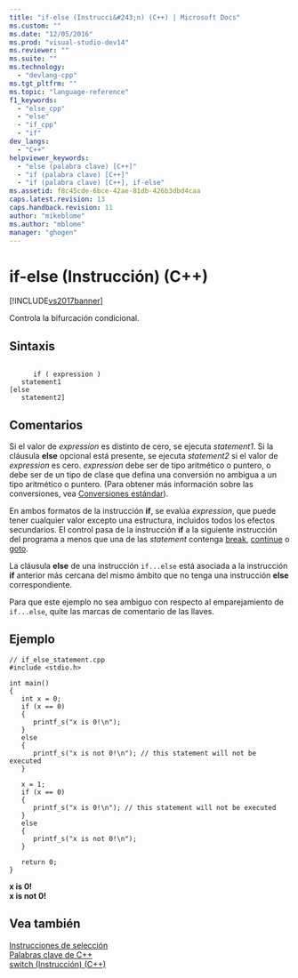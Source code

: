 ```yaml
---
title: "if-else (Instrucci&#243;n) (C++) | Microsoft Docs"
ms.custom: ""
ms.date: "12/05/2016"
ms.prod: "visual-studio-dev14"
ms.reviewer: ""
ms.suite: ""
ms.technology: 
  - "devlang-cpp"
ms.tgt_pltfrm: ""
ms.topic: "language-reference"
f1_keywords: 
  - "else_cpp"
  - "else"
  - "if_cpp"
  - "if"
dev_langs: 
  - "C++"
helpviewer_keywords: 
  - "else (palabra clave) [C++]"
  - "if (palabra clave) [C++]"
  - "if (palabra clave) [C++], if-else"
ms.assetid: f8c45cde-6bce-42ae-81db-426b3dbd4caa
caps.latest.revision: 13
caps.handback.revision: 11
author: "mikeblome"
ms.author: "mblome"
manager: "ghogen"
---
```

# if-else (Instrucci&#243;n) (C++)
[!INCLUDE[vs2017banner](../assembler/inline/includes/vs2017banner.md)]

Controla la bifurcación condicional.  
  
## Sintaxis  
  
```  
  
      if ( expression )  
   statement1  
[else  
   statement2]  
```  
  
## Comentarios  
 Si el valor de *expression* es distinto de cero, se ejecuta *statement1*.  Si la cláusula **else** opcional está presente, se ejecuta *statement2* si el valor de *expression* es cero.  *expression* debe ser de tipo aritmético o puntero, o debe ser de un tipo de clase que defina una conversión no ambigua a un tipo aritmético o puntero. \(Para obtener más información sobre las conversiones, vea [Conversiones estándar](../cpp/standard-conversions.md)\).  
  
 En ambos formatos de la instrucción **if**, se evalúa *expression*, que puede tener cualquier valor excepto una estructura, incluidos todos los efectos secundarios.  El control pasa de la instrucción **if** a la siguiente instrucción del programa a menos que una de las *statement* contenga [break](../cpp/break-statement-cpp.md), [continue](../cpp/continue-statement-cpp.md) o [goto](../cpp/goto-statement-cpp.md).  
  
 La cláusula **else** de una instrucción `if...else` está asociada a la instrucción **if** anterior más cercana del mismo ámbito que no tenga una instrucción **else** correspondiente.  
  
 Para que este ejemplo no sea ambiguo con respecto al emparejamiento de `if...else`, quite las marcas de comentario de las llaves.  
  
## Ejemplo  
  
```  
// if_else_statement.cpp  
#include <stdio.h>  
  
int main()   
{  
   int x = 0;  
   if (x == 0)  
   {  
      printf_s("x is 0!\n");  
   }  
   else  
   {  
      printf_s("x is not 0!\n"); // this statement will not be executed  
   }  
  
   x = 1;  
   if (x == 0)  
   {  
      printf_s("x is 0!\n"); // this statement will not be executed  
   }  
   else  
   {  
      printf_s("x is not 0!\n");  
   }  
  
   return 0;  
}  
```  
  
  **x is 0\!**  
**x is not 0\!**   
## Vea también  
 [Instrucciones de selección](../cpp/selection-statements-cpp.md)   
 [Palabras clave de C\+\+](../cpp/keywords-cpp.md)   
 [switch \(Instrucción\) \(C\+\+\)](../cpp/switch-statement-cpp.md)